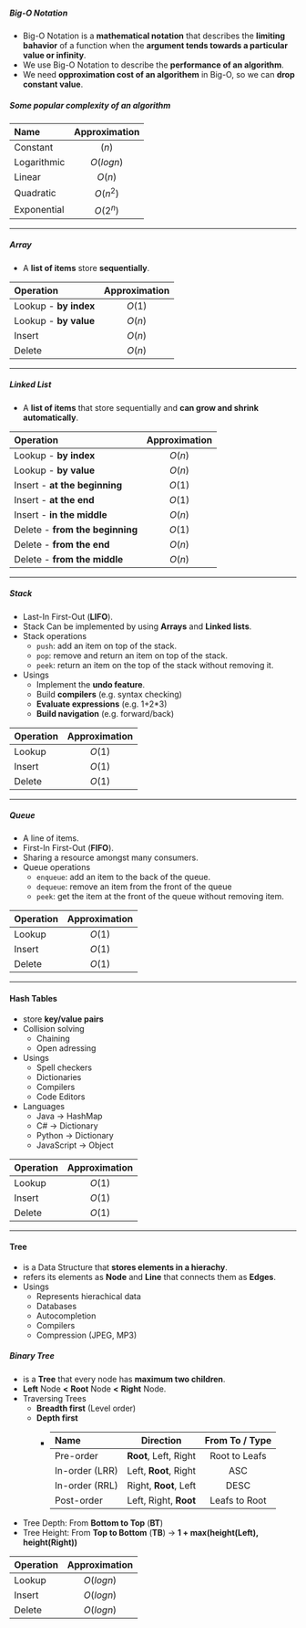 ##### Big-O Notation
- Big-O Notation is a **mathematical notation** that describes the **limiting bahavior** of a function when the **argument tends towards a particular value or infinity**.
- We use Big-O Notation to describe the **performance of an algorithm**.
- We need **opproximation cost of an algorithem** in Big-O, so we can **drop constant value**.

##### Some popular complexity of an algorithm
| Name | Approximation |
| :--- | :---: |
| Constant | $(n)$ |
| Logarithmic | $O(log n)$ |
| Linear | $O(n)$ |
| Quadratic | $O(n^2)$ |
| Exponential | $O(2^n)$ |

---
##### Array
- A **list of items** store **sequentially**.

| Operation | Approximation |
| :--- | :---: |
| Lookup - **by index** | $O(1)$ |
| Lookup - **by value** | $O(n)$ |
| Insert | $O(n)$ |
| Delete | $O(n)$ |

---
##### Linked List
- A **list of items** that store sequentially and **can grow and shrink automatically**.

| Operation | Approximation |
| :--- | :---: |
| Lookup - **by index** | $O(n)$ |
| Lookup - **by value** | $O(n)$ |
| Insert - **at the beginning** | $O(1)$ |
| Insert - **at the end** | $O(1)$ |
| Insert - **in the middle** | $O(n)$ |
| Delete - **from the beginning**| $O(1)$ |
| Delete - **from the end** | $O(n)$ |
| Delete - **from the middle** | $O(n)$ |

---
##### Stack
- Last-In First-Out (**LIFO**).
- Stack Can be implemented by using **Arrays** and **Linked lists**.
- Stack operations
    - `push`: add an item on top of the stack.
    - `pop`: remove and return an item on top of the stack.
    - `peek`: return an item on the top of the stack without removing it.
- Usings
    - Implement the **undo feature**.
    - Build **compilers** (e.g. syntax checking)
    - **Evaluate expressions** (e.g. 1+2*3)
    - **Build navigation** (e.g. forward/back)

| Operation | Approximation |
| :--- | :---: |
| Lookup | $O(1)$ |
| Insert | $O(1)$ |
| Delete | $O(1)$ |

---
##### Queue
- A line of items. 
- First-In First-Out (**FIFO**).
- Sharing a resource amongst many consumers.
- Queue operations
    - `enqueue`: add an item to the back of the queue.
    - `dequeue`: remove an item from the front of the queue
    - `peek`: get the item at the front of the queue without removing item.

| Operation | Approximation |
| :--- | :---: |
| Lookup | $O(1)$ |
| Insert | $O(1)$ |
| Delete | $O(1)$ |
---
#### Hash Tables
- store **key/value pairs**
- Collision solving
    - Chaining
    - Open adressing
- Usings
    - Spell checkers
    - Dictionaries
    - Compilers
    - Code Editors
- Languages
    - Java &rarr; HashMap
    - C# &rarr; Dictionary
    - Python &rarr; Dictionary
    - JavaScript &rarr; Object

| Operation | Approximation |
| :--- | :---: |
| Lookup | $O(1)$ |
| Insert | $O(1)$ |
| Delete | $O(1)$ |
---
#### Tree
- is a Data Structure that **stores elements in a hierachy**.
- refers its elements as **Node** and **Line** that connects them as **Edges**.
- Usings
    - Represents hierachical data
    - Databases
    - Autocompletion
    - Compilers
    - Compression (JPEG, MP3)

##### Binary Tree
- is a **Tree** that every node has **maximum two children**.
- **Left** Node **<** **Root** Node **<** **Right** Node.
- Traversing Trees
    - **Breadth first** (Level order)
    - **Depth first**
        - | Name | Direction | From To / Type | 
          | :--- | :---: | :---: |
          | Pre-order | **Root**, Left, Right | Root to Leafs |
          | In-order (LRR) | Left, **Root**, Right | ASC |
          | In-order (RRL) | Right, **Root**, Left | DESC |
          | Post-order | Left, Right, **Root** | Leafs to Root |
- Tree Depth: From **Bottom to Top** (**BT**)
- Tree Height: From **Top to Bottom** (**TB**) -> **1 + max(height(Left), height(Right))**

| Operation | Approximation |
| :--- | :---: |
| Lookup | $O(log n)$ |
| Insert | $O(log n)$ |
| Delete | $O(log n)$ |
